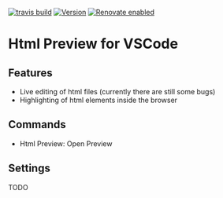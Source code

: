[![travis build](https://img.shields.io/travis/com/SimonSiefke/vscode-html-preview.svg?style=flat-square)](https://travis-ci.com/SimonSiefke/vscode-html-preview) [![Version](https://vsmarketplacebadge.apphb.com/version/SimonSiefke.html-preview.svg)](https://marketplace.visualstudio.com/items?itemName=SimonSiefke.html-preview) [![Renovate enabled](https://img.shields.io/badge/renovate-enabled-brightgreen.svg)](https://renovatebot.com/)

# Html Preview for VSCode

<!-- TODO demo gif -->

## Features

- Live editing of html files (currently there are still some bugs)
- Highlighting of html elements inside the browser

## Commands

- Html Preview: Open Preview

## Settings

<!-- TODO settings -->

TODO

<!-- TODO bug: type <h1>a</h1>, select a , type b, $node is undefined -->

<!-- TODO use child process for efficiency -->
<!-- TODO implicit head body tbody tags -->

<!-- autoreload extension: nodemon --watch **/dist/** --exec node scripts/update-extension.js -->

<!-- TODO: bug
input:
<html>

<head>
  <title>Document</title>
  <style></style>
</head>

<body>

</body>

</html>


after <style> type enter enter up tab
error: prefixSum or nodeMap is invalid because node is not found
 -->
